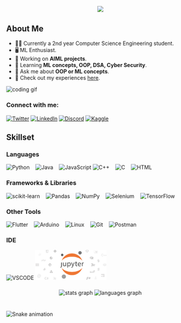 <p align="center">
  <img src="https://readme-typing-svg.demolab.com/?lines=Hello👋, I'm Rahil Masood;🧑‍💻A passionate backend developer;❣️Open-Source!!;🖥️Love learning new Tech<3;&font=Fira%20Code&center=true&width=380&height=50&duration=4000&pause=1000">
</p>

## About Me
- 👨‍🎓 Currently a 2nd year Computer Science Engineering student.
- 🖥️ ML Enthusiast.
- 🔭 Working on **AIML projects**.
- 🌱 Learning **ML concepts, OOP, DSA, Cyber Security**.
- 💬 Ask me about **OOP or ML concepts**.
- 📄 Check out my experiences [here](https://www.linkedin.com/in/rahil-masood-2b5795290).

<img src="https://media.giphy.com/media/qgQUggAC3Pfv687qPC/giphy.gif" alt="coding gif" width="200"/>


<h3 align="left">Connect with me:</h3>
<p align="left">
<a href="https://x.com/rahilm27" target="blank"><img align="center" src="https://raw.githubusercontent.com/rahuldkjain/github-profile-readme-generator/master/src/images/icons/Social/twitter.svg" alt="Twitter" height="30" width="40" /></a>
<a href="https://www.linkedin.com/in/rahil-masood-2b5795290/" target="blank"><img align="center" src="https://raw.githubusercontent.com/rahuldkjain/github-profile-readme-generator/master/src/images/icons/Social/linked-in-alt.svg" alt="LinkedIn" height="30" width="40" /></a>
<a href="https://discord.gg/rahil_.m" target="blank"><img align="center" src="https://raw.githubusercontent.com/rahuldkjain/github-profile-readme-generator/master/src/images/icons/Social/discord.svg" alt="Discord" height="30" width="40" /></a>
<a href="https://www.kaggle.com/rahilm27" target="blank"><img align="center" src="https://raw.githubusercontent.com/rahuldkjain/github-profile-readme-generator/master/src/images/icons/Social/kaggle.svg" alt="Kaggle" height="30" width="40" /></a>
</p>

## Skillset

### Languages
<div>
  <img src="https://media.giphy.com/media/KAq5w47R9rmTuvWOWa/giphy.gif" alt="Python" height="80">&nbsp;&nbsp;&nbsp;
  <img src="https://www.sam-solutions.com/blog/wp-content/uploads/2019/07/java-image-recognition.jpg" alt="Java" height="80">&nbsp;&nbsp;&nbsp;
  <img src="https://upload.wikimedia.org/wikipedia/commons/6/6a/JavaScript-logo.png" alt="JavaScript" height="80">
  <img src="https://raw.githubusercontent.com/isocpp/logos/master/cpp_logo.png" alt="C++" height="80">&nbsp;&nbsp;&nbsp;
  <img src="https://upload.wikimedia.org/wikipedia/commons/1/18/C_Programming_Language.svg" alt="C" height="80">&nbsp;&nbsp;&nbsp;
  <img src="https://upload.wikimedia.org/wikipedia/commons/6/61/HTML5_logo_and_wordmark.svg" alt="HTML" height="80">&nbsp;&nbsp;&nbsp;
</div>


### Frameworks & Libraries
<div>
  <img src="https://upload.wikimedia.org/wikipedia/commons/0/05/Scikit_learn_logo_small.svg" alt="scikit-learn" height="80">&nbsp;&nbsp;&nbsp;
  <img src="https://upload.wikimedia.org/wikipedia/commons/thumb/e/ed/Pandas_logo.svg/768px-Pandas_logo.svg.png" alt="Pandas" height="80">&nbsp;&nbsp;&nbsp;
  <img src="https://upload.wikimedia.org/wikipedia/commons/thumb/3/31/NumPy_logo_2020.svg/800px-NumPy_logo_2020.svg.png" alt="NumPy" height="80">&nbsp;&nbsp;&nbsp;
  <img src="https://upload.wikimedia.org/wikipedia/commons/thumb/d/d5/Selenium_Logo.png/800px-Selenium_Logo.png" alt="Selenium" height="80">&nbsp;&nbsp;&nbsp;
  <img src="https://upload.wikimedia.org/wikipedia/commons/thumb/2/2d/Tensorflow_logo.svg/800px-Tensorflow_logo.svg.png" alt="TensorFlow" height="80">
</div>


### Other Tools
<div>
  <img src="https://upload.wikimedia.org/wikipedia/commons/1/17/Google-flutter-logo.png" alt="Flutter" height="80">&nbsp;&nbsp;&nbsp;
  <img src="https://upload.wikimedia.org/wikipedia/commons/8/87/Arduino_Logo.svg" alt="Arduino" height="80">&nbsp;&nbsp;&nbsp;
  <img src="https://upload.wikimedia.org/wikipedia/commons/a/af/Tux.png" alt="Linux" height="80">&nbsp;&nbsp;&nbsp;
  <img src="https://upload.wikimedia.org/wikipedia/commons/3/3f/Git_icon.svg" alt="Git" height="80">&nbsp;&nbsp;&nbsp;
  <img src="https://www.vectorlogo.zone/logos/getpostman/getpostman-icon.svg" alt="Postman" height="80">
</div>

### IDE
  <div><img src="https://visualstudio.microsoft.com/wp-content/uploads/2019/09/vs-code-responsive-01-1.png" alt="VSCODE" height="80">
  <img src="https://github.com/markusschanta/awesome-jupyter/raw/master/assets/logo.png" alt="JUPTER" height="80"></div>

###

<div align="center">
  <img src="https://github-readme-stats.vercel.app/api?username=rahilmasood&hide_title=false&hide_rank=false&show_icons=true&include_all_commits=true&count_private=true&disable_animations=false&theme=dracula&locale=en&hide_border=false" height="150" alt="stats graph"  />
  <img src="https://github-readme-stats.vercel.app/api/top-langs?username=rahilmasood&locale=en&hide_title=false&layout=compact&card_width=320&langs_count=5&theme=dracula&hide_border=false" height="150" alt="languages graph"  />
</div>

### 

<br clear="both">

<img src="https://RahilMasood.github.io/RahilMasood/snake.svg" alt="Snake animation" />

###
